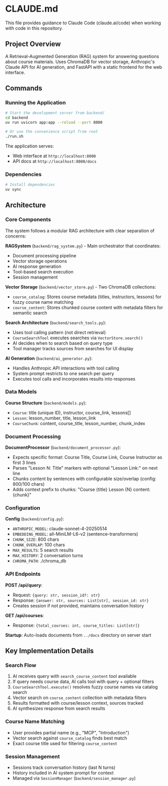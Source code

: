 # CLAUDE.md

This file provides guidance to Claude Code (claude.ai/code) when working with code in this repository.

## Project Overview

A Retrieval-Augmented Generation (RAG) system for answering questions about course materials. Uses ChromaDB for vector storage, Anthropic's Claude API for AI generation, and FastAPI with a static frontend for the web interface.

## Commands

### Running the Application
```bash
# Start the development server from backend/
cd backend
uv run uvicorn app:app --reload --port 8000

# Or use the convenience script from root
./run.sh
```

The application serves:
- Web interface at `http://localhost:8000`
- API docs at `http://localhost:8000/docs`

### Dependencies
```bash
# Install dependencies
uv sync
```

## Architecture

### Core Components

The system follows a modular RAG architecture with clear separation of concerns:

**RAGSystem** (`backend/rag_system.py`) - Main orchestrator that coordinates:
- Document processing pipeline
- Vector storage operations
- AI response generation
- Tool-based search execution
- Session management

**Vector Storage** (`backend/vector_store.py`) - Two ChromaDB collections:
- `course_catalog`: Stores course metadata (titles, instructors, lessons) for fuzzy course name matching
- `course_content`: Stores chunked course content with metadata filters for semantic search

**Search Architecture** (`backend/search_tools.py`):
- Uses tool calling pattern (not direct retrieval)
- `CourseSearchTool` executes searches via `VectorStore.search()`
- AI decides when to search based on query type
- Tool manager tracks sources from searches for UI display

**AI Generation** (`backend/ai_generator.py`):
- Handles Anthropic API interactions with tool calling
- System prompt restricts to one search per query
- Executes tool calls and incorporates results into responses

### Data Models

**Course Structure** (`backend/models.py`):
- `Course`: title (unique ID), instructor, course_link, lessons[]
- `Lesson`: lesson_number, title, lesson_link
- `CourseChunk`: content, course_title, lesson_number, chunk_index

### Document Processing

**DocumentProcessor** (`backend/document_processor.py`):
- Expects specific format: Course Title, Course Link, Course Instructor as first 3 lines
- Parses "Lesson N: Title" markers with optional "Lesson Link:" on next line
- Chunks content by sentences with configurable size/overlap (config: 800/100 chars)
- Adds context prefix to chunks: "Course {title} Lesson {N} content: {chunk}"

### Configuration

**Config** (`backend/config.py`):
- `ANTHROPIC_MODEL`: claude-sonnet-4-20250514
- `EMBEDDING_MODEL`: all-MiniLM-L6-v2 (sentence-transformers)
- `CHUNK_SIZE`: 800 chars
- `CHUNK_OVERLAP`: 100 chars
- `MAX_RESULTS`: 5 search results
- `MAX_HISTORY`: 2 conversation turns
- `CHROMA_PATH`: ./chroma_db

### API Endpoints

**POST /api/query**:
- Request: `{query: str, session_id?: str}`
- Response: `{answer: str, sources: List[str], session_id: str}`
- Creates session if not provided, maintains conversation history

**GET /api/courses**:
- Response: `{total_courses: int, course_titles: List[str]}`

**Startup**: Auto-loads documents from `../docs` directory on server start

## Key Implementation Details

### Search Flow
1. AI receives query with `search_course_content` tool available
2. If query needs course data, AI calls tool with query + optional filters
3. `CourseSearchTool.execute()` resolves fuzzy course names via catalog search
4. Vector search on `course_content` collection with metadata filters
5. Results formatted with course/lesson context, sources tracked
6. AI synthesizes response from search results

### Course Name Matching
- User provides partial name (e.g., "MCP", "Introduction")
- Vector search against `course_catalog` finds best match
- Exact course title used for filtering `course_content`

### Session Management
- Sessions track conversation history (last N turns)
- History included in AI system prompt for context
- Managed via `SessionManager` (`backend/session_manager.py`)
